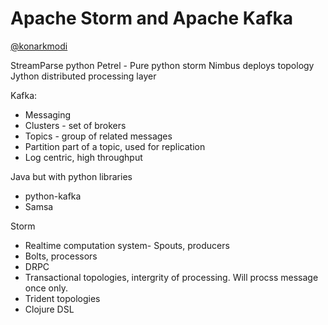 Apache Storm and Apache Kafka
=============================
[@konarkmodi](https://twitter.com/konarkmodi)

StreamParse python
Petrel - Pure python storm
Nimbus deploys topology
Jython
distributed processing layer

Kafka:
- Messaging
- Clusters - set of brokers
- Topics - group of related messages
- Partition part of a topic, used for replication
- Log centric, high throughput

Java but with python libraries
- python-kafka
- Samsa

Storm
- Realtime computation system- Spouts, producers
- Bolts, processors
- DRPC
- Transactional topologies, intergrity of processing. Will procss message once only.
- Trident topologies
- Clojure DSL
